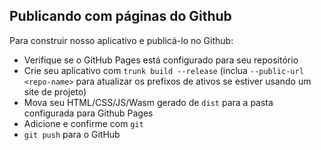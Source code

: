 ## Publicando com páginas do Github

Para construir nosso aplicativo e publicá-lo no Github:

- Verifique se o GitHub Pages está configurado para seu repositório
- Crie seu aplicativo com `trunk build --release` (inclua `--public-url <repo-name>` para atualizar os prefixos de ativos se estiver usando um site de projeto)
- Mova seu HTML/CSS/JS/Wasm gerado de `dist` para a pasta configurada para Github Pages
- Adicione e confirme com `git`
- `git push` para o GitHub
